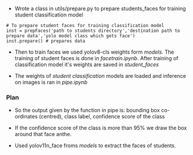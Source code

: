 - Wrote a class in utils/prepare.py to prepare students_faces for training student classification model 

```
# To prepare student faces for training classification model
inst = prepFaces('path to students directory','destination path to prepare data','yolo model class which gets face')
inst.prepare() # prepares data
```


- Then to train faces we used yolov8-cls weights form *models*. The training of student faces is done in *facetrain.ipynb*. After training of classification model it's weights are saved in *student_faces*

- The weights of *student classification* models are loaded and inference on images is ran in *pipe.ipynb*


### Plan
- So the output given by the function in pipe is: bounding box co-ordinates (centred), class label, confidence score of the class

- If the confidence score of the class is more than 95% we draw the box around that face anthe.



- Used yolov11n_face froms *models* to extract the faces of students. 